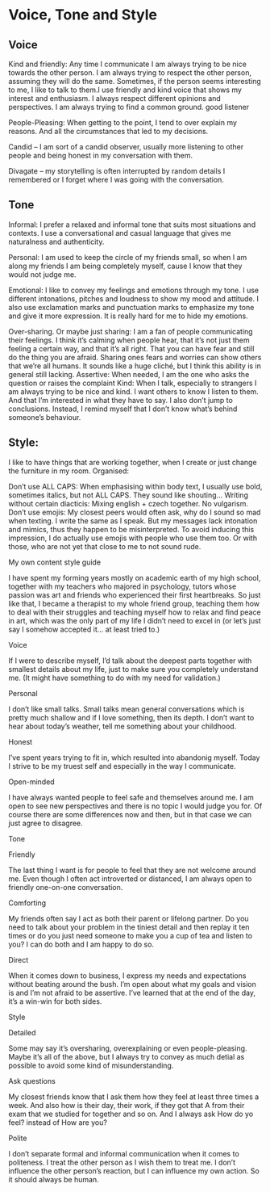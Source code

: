 # Voice, Tone and Style
## Voice

Kind and friendly: Any time I communicate I am always trying to be nice towards the other person.
I am always trying to respect the other person, assuming they will do the same. 
Sometimes, if the person seems interesting to me, I like to talk to them.I use friendly and kind voice that shows my interest and enthusiasm.
I always respect different opinions and perspectives. I am always trying to find a common ground. good listener 

People-Pleasing: When getting to the point, I tend to over explain my reasons. And all the circumstances that led to my decisions.

Candid – I am sort of a candid observer, usually more listening to other people and being honest in my conversation with them.

Divagate – my storytelling is often interrupted by random details I remembered or I forget where I was going with the conversation.

## Tone
Informal: I prefer a relaxed and informal tone that suits most situations and contexts. I use a conversational and casual language that gives me naturalness and authenticity. 
          
Personal: I am used to keep the circle of my friends small, so when I am along my friends I am being completely myself, cause I know that they would not judge me.

Emotional: I like to convey my feelings and emotions through my tone. I use different intonations, pitches and loudness to show my mood and attitude. I also use exclamation marks and punctuation marks to emphasize my tone and give it more expression. It is really hard for me to hide my emotions. 

Over-sharing. Or maybe just sharing: I am a fan of people communicating their feelings. I think it’s calming when people hear, that it’s not just them feeling a certain way, and that it’s all right. That you can have fear and still do the thing you are afraid. Sharing ones fears and worries can show others that we’re all humans. It sounds like a huge cliché, but I think this ability is in general still lacking.
Assertive: When needed, I am the one who asks the question or raises the complaint
Kind: When I talk, especially to strangers I am always trying to be nice and kind. I want others to know I listen to them. And that I’m interested in what they have to say. I also don’t jump to conclusions. Instead, I remind myself that I don’t know what’s behind someone’s behaviour. 


## Style:
I like to have things that are working together, when I create or just change the furniture in my room. 
Organised:


Don’t use ALL CAPS: When emphasising within body text, I usually use bold, sometimes italics, but not ALL CAPS. They sound like shouting…
Writing without certain diacticis:
Mixing english + czech together.
No vulgarism.
Don’t use emojis: My closest peers would often ask, why do I sound so mad when texting. I write the same as I speak. But my messages lack intonation and mimics, thus they happen to be misinterpreted. 
          To avoid inducing this impression, I do actually use emojis with people who use them too. Or with those, who are not yet that close to me to not sound rude.

My own content style guide

I have spent my forming years mostly on academic earth of my high school, together with my teachers who majored in psychology, tutors whose passion was art and friends who experienced their first heartbreaks. So just like that, I became a therapist to my whole friend group, teaching them how to deal with their struggles and teaching myself how to relax and find peace in art, which was the only part of my life I didn’t need to excel in (or let’s just say I somehow accepted it… at least tried to.)

Voice

If I were to describe myself, I’d talk about the deepest parts together with smallest details about my life, just to make sure you completely understand me. (It might have something to do with my need for validation.)

Personal

I don’t like small talks. Small talks mean general conversations which is pretty much shallow and if I love something, then its depth. I don’t want to hear about today’s weather, tell me something about your childhood.

Honest

I’ve spent years trying to fit in, which resulted into abandonig myself. Today I strive to be my truest self and especially in the way I communicate.

Open-minded

I have always wanted people to feel safe and themselves around me. I am open to see new perspectives and there is no topic I would judge you for. Of course there are some differences now and then, but in that case we can just agree to disagree.

Tone

Friendly

The last thing I want is for people to feel that they are not welcome around me. Even though I often act introverted or distanced, I am always open to friendly one-on-one conversation.

Comforting

My friends often say I act as both their parent or lifelong partner. Do you need to talk about your problem in the tiniest detail and then replay it ten times or do you just need someone to make you a cup of tea and listen to you? I can do both and I am happy to do so.

Direct

When it comes down to business, I express my needs and expectations without beating around the bush. I’m open about what my goals and vision is and I’m not afraid to be assertive. I’ve learned that at the end of the day, it’s a win-win for both sides.

Style

Detailed

Some may say it’s oversharing, overexplaining or even people-pleasing. Maybe it’s all of the above, but I always try to convey as much detial as possible to avoid some kind of misunderstanding.

Ask questions

My closest friends know that I ask them how they feel at least three times a week. And also how is their day, their work, if they got that A from their exam that we studied for together and so on. And I always ask How do yo feel? instead of How are you?

Polite

I don’t separate formal and informal communication when it comes to politeness. I treat the other person as I wish them to treat me. I don’t influence the other person’s reaction, but I can influence my own action. So it should always be human.
